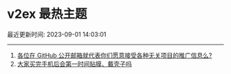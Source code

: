 # v2ex 最热主题

最近更新时间: 2023-09-01 14:03:01

--- 
1. [各位在 GitHub 公开邮箱就代表你们愿意接受各种无关项目的推广信息么?](https://www.v2ex.com/t/969939) 
2. [大家买完手机后会第一时间贴膜、戴壳子吗](https://www.v2ex.com/t/969972) 
